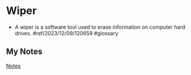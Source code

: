 # Wiper
- A wiper is a software tool used to erase information on computer hard drives. #ref/2023/12/09/120659 #glossary
## My Notes
[Notes](mynotes/wiper-notes.md)
